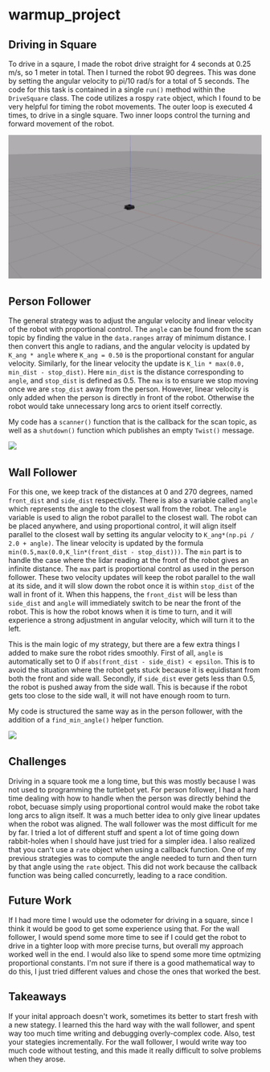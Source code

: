 # warmup_project

## Driving in Square

To drive in a sqaure, I made the robot drive straight for 4 seconds at 0.25 m/s, so 1 meter in total. Then I turned the robot 90 degrees. This was done by setting the angular velocity to pi/10 rad/s for a total of 5 seconds. The code for this task is contained in a single `run()` method within the `DriveSquare` class. The code utilizes a rospy `rate` object, which I found to be very helpful for timing the robot movements. The outer loop is executed 4 times, to drive in a single square. Two inner loops control the turning and forward movement of the robot. 

![](robot_square.gif)


## Person Follower

The general strategy was to adjust the angular velocity and linear velocity of the robot with proportional control. The `angle` can be found from the scan topic by finding the value in the `data.ranges` array of minimum distance. I then convert this angle to radians, and the angular velocity is updated by `K_ang * angle` where `K_ang = 0.50` is the proportional constant for angular velocity. Similarly, for the linear velocity the update is `K_lin * max(0.0, min_dist - stop_dist)`. Here `min_dist` is the distance corresponding to `angle`, and `stop_dist` is defined as 0.5. The `max` is to ensure we stop moving once we are `stop_dist` away from the person. However, linear velocity is only added when the person is directly in front of the robot. Otherwise the robot would take unnecessary long arcs to orient itself correctly. 

My code has a `scanner()` function that is the callback for the scan topic, as well as a `shutdown()` function which publishes an empty `Twist()` message. 

![](person_follower.gif)

## Wall Follower

For this one, we keep track of the distances at 0 and 270 degrees, named `front_dist` and `side_dist` respectively. There is also a variable called `angle` which represents the angle to the closest wall from the robot. The `angle` variable is used to align the robot parallel to the closest wall. The robot can be placed anywhere, and using proportional control, it will align itself parallel to the closest wall by setting its angular velocity to `K_ang*(np.pi / 2.0 + angle)`. The linear velocity is updated by the formula `min(0.5,max(0.0,K_lin*(front_dist - stop_dist)))`. The `min` part is to handle the case where the lidar reading at the front of the robot gives an infinite distance. The `max` part is proportional control as used in the person follower. These two velocity updates will keep the robot parallel to the wall at its side, and it will slow down the robot once it is within `stop_dist` of the wall in front of it. When this happens, the `front_dist` will be less than `side_dist` and `angle` will immediately switch to be near the front of the robot. This is how the robot knows when it is time to turn, and it will experience a strong adjustment in angular velocity, which will turn it to the left. 

This is the main logic of my strategy, but there are a few extra things I added to make sure the robot rides smoothly. First of all, `angle` is automatically set to 0 if `abs(front_dist - side_dist) < epsilon`. This is to avoid the situation where the robot gets stuck because it is equidistant from both the front and side wall. Secondly, if `side_dist` ever gets less than 0.5, the robot is pushed away from the side wall. This is because if the robot gets too close to the side wall, it will not have enough room to turn.

My code is structured the same way as in the person follower, with the addition of a `find_min_angle()` helper function. 


![](wall_follow.gif)


## Challenges

Driving in a square took me a long time, but this was mostly because I was not used to programming the turtlebot yet. For person follower, I had a hard time dealing with how to handle when the person was directly behind the robot, becuase simply using proportional control would make the robot take long arcs to align itself. It was a much better idea to only give linear updates when the robot was aligned. The wall follower was the most difficult for me by far. I tried a lot of different stuff and spent a lot of time going down rabbit-holes when I should have just tried for a simpler idea. I also realized that you can't use a `rate` object when using a callback function. One of my previous strategies was to compute the angle needed to turn and then turn by that angle using the `rate` object. This did not work because the callback function was being called concurretly, leading to a race condition.

## Future Work

If I had more time I would use the odometer for driving in a square, since I think it would be good to get some experience using that. For the wall follower, I would spend some more time to see if I could get the robot to drive in a tighter loop with more precise turns, but overall my approach worked well in the end. I would also like to spend some more time optmizing proportional constants. I'm not sure if there is a good mathematical way to do this, I just tried different values and chose the ones that worked the best.

## Takeaways

If your inital approach doesn't work, sometimes its better to start fresh with a new stategy. I learned this the hard way with the wall follower, and spent way too much time writing and debugging overly-complex code. Also, test your stategies incrementally. For the wall follower, I would write way too much code without testing, and this made it really difficult to solve problems when they arose. 
